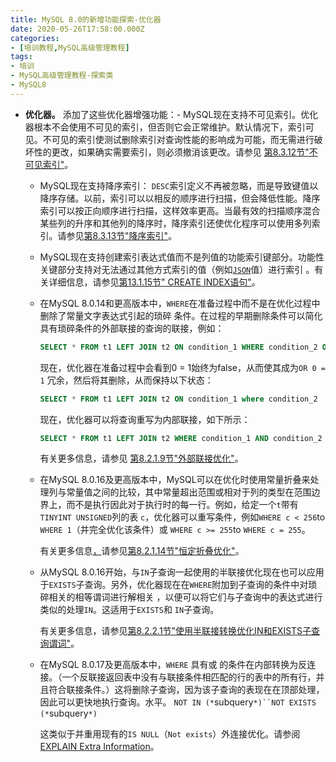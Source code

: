 ```yaml
---
title: MySQL 8.0的新增功能探索-优化器
date: 2020-05-26T17:58:00.000Z
categories:
- [培训教程,MySQL高级管理教程]
tags:
- 培训
- MySQL高级管理教程-探索类
- MySQL8
---
```


- **优化器。** 添加了这些优化器增强功能：- MySQL现在支持不可见索引。优化器根本不会使用不可见的索引，但否则它会正常维护。默认情况下，索引可见。不可见的索引使测试删除索引对查询性能的影响成为可能，而无需进行破坏性的更改，如果确实需要索引，则必须撤消该更改。请参见 [第8.3.12节"不可见索引"](https://dev.mysql.com/doc/refman/8.0/en/invisible-indexes.html)。

  - MySQL现在支持降序索引： `DESC`索引定义不再被忽略，而是导致键值以降序存储。以前，索引可以以相反的顺序进行扫描，但会降低性能。降序索引可以按正向顺序进行扫描，这样效率更高。当最有效的扫描顺序混合某些列的升序和其他列的降序时，降序索引还使优化程序可以使用多列索引。请参见[第8.3.13节"降序索引"](https://dev.mysql.com/doc/refman/8.0/en/descending-indexes.html)。

  - MySQL现在支持创建索引表达式值而不是列值的功能索引键部分。功能性关键部分支持对无法通过其他方式索引的值（例如[`JSON`](https://dev.mysql.com/doc/refman/8.0/en/json.html)值）进行索引 。有关详细信息，请参见[第13.1.15节" CREATE INDEX语句"](https://dev.mysql.com/doc/refman/8.0/en/create-index.html)。

  - 在MySQL 8.0.14和更高版本中，`WHERE`在准备过程中而不是在优化过程中删除了常量文字表达式引起的琐碎 条件。在过程的早期删除条件可以简化具有琐碎条件的外部联接的查询的联接，例如：

    ```sql
    SELECT * FROM t1 LEFT JOIN t2 ON condition_1 WHERE condition_2 OR 0 = 1
    ```

    现在，优化器在准备过程中会看到0 = 1始终为false，从而使其成为`OR 0 = 1` 冗余，然后将其删除，从而保持以下状态：

    ```sql
    SELECT * FROM t1 LEFT JOIN t2 ON condition_1 where condition_2
    ```

    现在，优化器可以将查询重写为内部联接，如下所示：

    ```sql
    SELECT * FROM t1 LEFT JOIN t2 WHERE condition_1 AND condition_2
    ```

    有关更多信息，请参见 [第8.2.1.9节"外部联接优化"](https://dev.mysql.com/doc/refman/8.0/en/outer-join-optimization.html)。

  - 在MySQL 8.0.16及更高版本中，MySQL可以在优化时使用常量折叠来处理列与常量值之间的比较，其中常量超出范围或相对于列的类型在范围边界上，而不是执行因此对于执行时的每一行。例如，给定一个`t`带有`TINYINT UNSIGNED`列的表 `c`，优化器可以重写条件，例如`WHERE c < 256`to `WHERE 1`（并完全优化该条件）或 `WHERE c >= 255`to `WHERE c = 255`。

    有关更多信息[，](https://dev.mysql.com/doc/refman/8.0/en/constant-folding-optimization.html)请参见[第8.2.1.14节"恒定折叠优化"](https://dev.mysql.com/doc/refman/8.0/en/constant-folding-optimization.html)。

  - 从MySQL 8.0.16开始，与`IN`子查询一起使用的半联接优化现在也可以应用于`EXISTS`子查询。另外，优化器现在在`WHERE`附加到子查询的条件中对琐碎相关的相等谓词进行解相关 ，以便可以将它们与子查询中的表达式进行类似的处理`IN`。这适用于`EXISTS`和 `IN`子查询。

    有关更多信息，请参见[第8.2.2.1节"使用半联接转换优化IN和EXISTS子查询谓词"](https://dev.mysql.com/doc/refman/8.0/en/semijoins.html)。

  - 在MySQL 8.0.17及更高版本中，`WHERE` 具有或 的条件在内部转换为反连接。（一个反联接返回表中没有与联接条件相匹配的行的表中的所有行，并且符合联接条件。）这将删除子查询，因为该子查询的表现在在顶部处理，因此可以更快地执行查询。水平。 `NOT IN (*`subquery`*)``NOT EXISTS (*`subquery`*)`

    这类似于并重用现有的`IS NULL`（`Not exists`）外连接优化。请参阅 [EXPLAIN Extra Information](https://dev.mysql.com/doc/refman/8.0/en/explain-output.html#explain-extra-information)。
